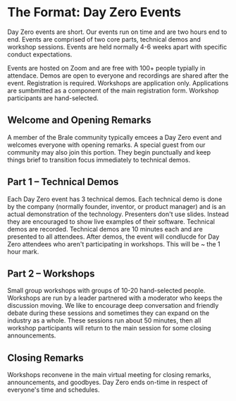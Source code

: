 # The Format: Day Zero Events

Day Zero events are short. Our events run on time and are two hours end to end. Events are comprised of two core parts, technical demos and workshop sessions. Events are held normally 4-6 weeks apart with specific conduct expectations.

Events are hosted on Zoom and are free with 100+ people typially in attendace. Demos are open to everyone and recordings are shared after the event. Registration is required. Workshops are application only. Applications are sumbmitted as a component of the main registration form. Workshop participants are hand-selected. 

## Welcome and Opening Remarks

A member of the Brale community typically emcees a Day Zero event and welcomes everyone with opening remarks. A special guest from our community may also join this portion. They begin punctually and keep things brief to transition focus immediately to technical demos.

## Part 1 – Technical Demos

Each Day Zero event has 3 technical demos. Each technical demo is done by the company (normally founder, inventor, or product manager) and is an actual demonstration of the technology. Presenters don't use slides. Instead they are encouraged to show live examples of their software. Technical demos are recorded. Technical demos are 10 minutes each and are presented to all attendees. After demos, the event will condlucde for Day Zero attendees who aren't participating in workshops. This will be ~ the 1 hour mark.

## Part 2 – Workshops

Small group workshops with groups of 10-20 hand-selected people. Workshops are run by a leader partnered with a moderator who keeps the discussion moving. We like to encourage deep conversation and friendly debate during these sessions and sometimes they can expand on the industry as a whole. These sessions run about 50 minutes, then all workshop participants will return to the main session for some closing announcements.

## Closing Remarks

Workshops reconvene in the main virtual meeting for closing remarks, announcements, and goodbyes. Day Zero ends on-time in respect of everyone's time and schedules. 
